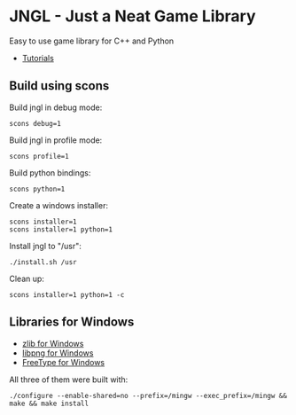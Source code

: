 # JNGL - Just a Neat Game Library

Easy to use game library for C++ and Python

* [Tutorials](http://bixense.com/jngl/tutorials)

## Build using scons

Build jngl in debug mode:
```
scons debug=1
```

Build jngl in profile mode:
```
scons profile=1
```

Build python bindings:
```
scons python=1
```

Create a windows installer:
```
scons installer=1
scons installer=1 python=1
```

Install jngl to "/usr":
```
./install.sh /usr
```

Clean up:
```
scons installer=1 python=1 -c
```

## Libraries for Windows

* [zlib for Windows](http://gnuwin32.sourceforge.net/packages/zlib.htm)
* [libpng for Windows](http://gnuwin32.sourceforge.net/packages/libpng.htm)
* [FreeType for Windows](http://gnuwin32.sourceforge.net/packages/freetype.htm)

All three of them were built with:
```
./configure --enable-shared=no --prefix=/mingw --exec_prefix=/mingw && make && make install
```
